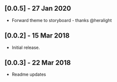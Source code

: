 ## [0.0.5] - 27 Jan 2020
* Forward theme to storyboard - thanks @heralight

## [0.0.2] - 15 Mar 2018
* Initial release.

## [0.0.3] - 22 Mar 2018
* Readme updates
